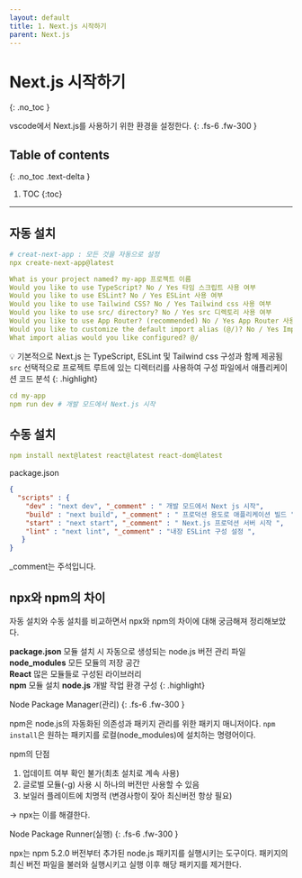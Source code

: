 ```yaml
---
layout: default
title: 1. Next.js 시작하기
parent: Next.js
---
```



# Next.js 시작하기
{: .no_toc }

vscode에서 Next.js를 사용하기 위한 환경을 설정한다. 
{: .fs-6 .fw-300 }

## Table of contents
{: .no_toc .text-delta }

1. TOC
{:toc}

---


## 자동 설치

```yaml
# creat-next-app : 모든 것을 자동으로 설정
npx create-next-app@latest
```

```yaml
What is your project named? my-app 프로젝트 이름
Would you like to use TypeScript? No / Yes 타임 스크립트 사용 여부 
Would you like to use ESLint? No / Yes ESLint 사용 여부 
Would you like to use Tailwind CSS? No / Yes Tailwind css 사용 여부 
Would you like to use src/ directory? No / Yes src 디렉토리 사용 여부 
Would you like to use App Router? (recommended) No / Yes App Router 사용 여부 
Would you like to customize the default import alias (@/)? No / Yes Import 구문 커스텀 여부 
What import alias would you like configured? @/
```

💡 기본적으로 Next.js 는 TypeScript, ESLint 및 Tailwind css 구성과 함께 제공됨 <br/>
`src` 선택적으로 프로젝트 루트에 있는 디렉터리를 사용하여 구성 파일에서 애플리케이션 코드 분석 
{: .highlight}

```yaml
cd my-app
npm run dev # 개발 모드에서 Next.js 시작
```

## 수동 설치

```yaml
npm install next@latest react@latest react-dom@latest
```

package.json

```json
{ 
  "scripts" : {
    "dev" : "next dev", "_comment" : " 개발 모드에서 Next js 시작",
    "build" : "next build", "_comment" : " 프로덕션 용도로 애플리케이션 빌드 ",
    "start" : "next start", "_comment" : " Next.js 프로덕션 서버 시작 ",
    "lint" : "next lint", "_comment" : "내장 ESLint 구성 설정 ", 
   }
}
```
_comment는 주석입니다. 

## npx와 npm의 차이 

자동 설치와 수동 설치를 비교하면서 npx와 npm의 차이에 대해 궁금해져 정리해보았다. 
<br/>

**package.json** 모듈 설치 시 자동으로 생성되는 node.js 버전 관리 파일 <br/>
**node_modules** 모든 모듈의 저장 공간 <br/>
**React** 많은 모듈들로 구성된 라이브러리 <br/>
**npm** 모듈 설치 **node.js** 개발 작업 환경 구성
{: .highlight}
<br/>

Node Package Manager(관리)
{: .fs-6 .fw-300 }

npm은 node.js의 자동화된 의존성과 패키지 관리를 위한 패키지 매니저이다. `npm install`은 원하는 패키지를 로컬(node_modules)에 설치하는 명령어이다. 

npm의 단점 

1. 업데이트 여부 확인 불가(최초 설치로 계속 사용)  
2. 글로벌 모듈(-g) 사용 시 하나의 버전만 사용할 수 있음 
3. 보일러 플레이트에 치명적 (변경사항이 잦아 최신버전 항상 필요)

→ npx는 이를 해결한다. 


Node Package Runner(실행)
{: .fs-6 .fw-300 }

npx는 npm 5.2.0 버전부터 추가된 node.js 패키지를 실행시키는 도구이다. 패키지의 최신 버전 파일을 불러와 실행시키고 실행 이후 해당 패키지를 제거한다. 
